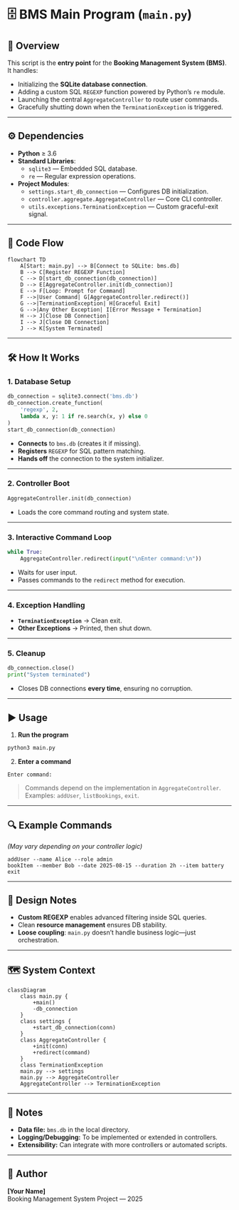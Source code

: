 # 🗄️ BMS Main Program (`main.py`)

## 📖 Overview
This script is the **entry point** for the **Booking Management System (BMS)**.  
It handles:

- Initializing the **SQLite database connection**.
- Adding a custom SQL `REGEXP` function powered by Python’s `re` module.
- Launching the central `AggregateController` to route user commands.
- Gracefully shutting down when the `TerminationException` is triggered.

---

## ⚙️ Dependencies

- **Python** ≥ 3.6
- **Standard Libraries**:
  - `sqlite3` — Embedded SQL database.
  - `re` — Regular expression operations.
- **Project Modules**:
  - `settings.start_db_connection` — Configures DB initialization.
  - `controller.aggregate.AggregateController` — Core CLI controller.
  - `utils.exceptions.TerminationException` — Custom graceful-exit signal.

---

## 🧩 Code Flow

```mermaid
flowchart TD
    A[Start: main.py] --> B[Connect to SQLite: bms.db]
    B --> C[Register REGEXP Function]
    C --> D[start_db_connection(db_connection)]
    D --> E[AggregateController.init(db_connection)]
    E --> F[Loop: Prompt for Command]
    F -->|User Command| G[AggregateController.redirect()]
    G -->|TerminationException| H[Graceful Exit]
    G -->|Any Other Exception| I[Error Message + Termination]
    H --> J[Close DB Connection]
    I --> J[Close DB Connection]
    J --> K[System Terminated]
```

---

## 🛠 How It Works

### 1. **Database Setup**
```python
db_connection = sqlite3.connect('bms.db')
db_connection.create_function(
    'regexp', 2,
    lambda x, y: 1 if re.search(x, y) else 0
)
start_db_connection(db_connection)
```
- **Connects** to `bms.db` (creates it if missing).
- **Registers** `REGEXP` for SQL pattern matching.
- **Hands off** the connection to the system initializer.

---

### 2. **Controller Boot**
```python
AggregateController.init(db_connection)
```
- Loads the core command routing and system state.

---

### 3. **Interactive Command Loop**
```python
while True:
    AggregateController.redirect(input("\nEnter command:\n"))
```
- Waits for user input.
- Passes commands to the `redirect` method for execution.

---

### 4. **Exception Handling**
- **`TerminationException`** → Clean exit.
- **Other Exceptions** → Printed, then shut down.

---

### 5. **Cleanup**
```python
db_connection.close()
print("System terminated")
```
- Closes DB connections **every time**, ensuring no corruption.

---

## ▶️ Usage

1. **Run the program**
```bash
python3 main.py
```
2. **Enter a command**
```plaintext
Enter command:
```

> Commands depend on the implementation in `AggregateController`.  
> Examples: `addUser`, `listBookings`, `exit`.

---

## 🔍 Example Commands
*(May vary depending on your controller logic)*
```plaintext
addUser --name Alice --role admin
bookItem --member Bob --date 2025-08-15 --duration 2h --item battery
exit
```

---

## 🧠 Design Notes
- **Custom REGEXP** enables advanced filtering inside SQL queries.
- Clean **resource management** ensures DB stability.
- **Loose coupling**: `main.py` doesn’t handle business logic—just orchestration.

---

## 🗺 System Context

```mermaid
classDiagram
    class main.py {
        +main()
        -db_connection
    }
    class settings {
        +start_db_connection(conn)
    }
    class AggregateController {
        +init(conn)
        +redirect(command)
    }
    class TerminationException
    main.py --> settings
    main.py --> AggregateController
    AggregateController --> TerminationException
```

---

## 📌 Notes
- **Data file:** `bms.db` in the local directory.
- **Logging/Debugging:** To be implemented or extended in controllers.
- **Extensibility:** Can integrate with more controllers or automated scripts.

---

## 👤 Author
**[Your Name]**  
Booking Management System Project — 2025
